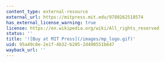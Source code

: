 ```yaml
---
content_type: external-resource
external_url: https://mitpress.mit.edu/9780262518574
has_external_license_warning: true
license: https://en.wikipedia.org/wiki/All_rights_reserved
status: ''
title: '![Buy at MIT Press](/images/mp_logo.gif)'
uid: 95a49c8e-2e1f-4b32-b205-2d490551b647
wayback_url: ''
---
```

